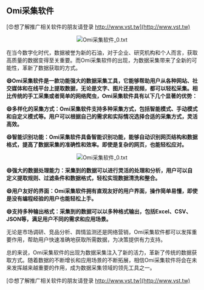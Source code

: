 ## **Omi采集软件**

[😍想了解推广相关软件的朋友请登录 http://www.vst.tw](http://www.vst.tw)

 <center><img src="https://vst.tw/MP4/tuiguang/png/2.png" alt="Omi采集软件_0.txt"></center>

在当今数字化时代，数据被誉为新的石油，对于企业、研究机构和个人而言，获取高质量的数据变得至关重要。而Omi采集软件的出现，为数据采集带来了全新的可能性，革新了数据获取的方式。

**😄Omi采集软件是一款功能强大的数据采集工具，它能够帮助用户从各种网站、社交媒体和在线平台上提取数据，无论是文字、图片还是视频，都可以轻松采集。相比传统的手工采集或者简单的网络爬虫，Omi采集软件具有以下几个显著的优势：**

**😄多样化的采集方式：Omi采集软件支持多种采集方式，包括智能模式、手动模式和自定义模式等。用户可以根据自己的需求和实际情况选择合适的采集方式，灵活高效。**

**😄智能识别功能：Omi采集软件具备智能识别功能，能够自动识别网页结构和数据格式，提高了数据采集的准确性和效率。即使是复杂的网页，也能轻松应对。**

 <center><img src="https://vst.tw/MP4/tuiguang/png/5.png" alt="Omi采集软件_0.txt"></center>

**😄强大的数据处理能力：采集到的数据可以进行灵活的处理和分析，用户可以自定义提取规则、过滤条件和数据格式，轻松实现数据清洗和整合。**

**😄用户友好的界面：Omi采集软件拥有直观友好的用户界面，操作简单易懂，即使是没有编程经验的用户也能轻松上手。**

**😄支持多种输出格式：采集到的数据可以以多种格式输出，包括Excel、CSV、JSON等，满足用户不同的需求和应用场景。**

无论是市场调研、竞品分析、舆情监测还是网络营销，Omi采集软件都可以发挥重要作用，帮助用户快速准确地获取所需数据，为决策提供有力支持。

总的来说，Omi采集软件的出现为数据采集注入了新的活力，革新了传统的数据获取方式。随着数据的不断增长和应用场景的不断拓展，相信Omi采集软件将会在未来发挥越来越重要的作用，成为数据采集领域的领先工具之一。

[😍想了解推广相关软件的朋友请登录 http://www.vst.tw](http://www.vst.tw)



